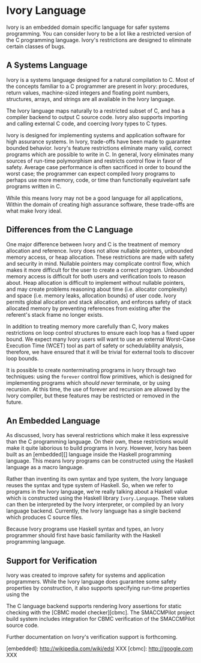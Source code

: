# Ivory Language

Ivory is an embedded domain specific language for safer systems programming.
You can consider Ivory to be a lot like a restricted version of the C
programming language. Ivory's restrictions are designed to eliminate certain
classes of bugs.

## A Systems Language

Ivory is a systems language designed for a natural compilation to C. Most of the
concepts familiar to a C programmer are present in Ivory: procedures, return
values, machine-sized integers and floating point numbers, structures, arrays,
and strings are all available in the Ivory language.

The Ivory language maps naturally to a restricted subset of C, and has a
compiler backend to output C source code. Ivory also supports importing and
calling external C code, and coercing Ivory types to C types.

Ivory is designed for implementing systems and application software for high
assurance systems. In Ivory, trade-offs have been made to guarantee bounded
behavior.  Ivory's feature restrictions eliminate many valid, correct programs
which are possible to write in C.  In general, Ivory eliminates many sources of
run-time polymorphism and restricts control flow in favor of safety. Average
case performance is often sacrificed in order to bound the worst case; the
programmer can expect compiled Ivory programs to perhaps use more memory, code,
or time than functionally equivelant safe programs written in C.

While this means Ivory may not be a good language for all applications, Within
the domain of creating high assurance software, these trade-offs are what make
Ivory ideal.

## Differences from the C Language

One major difference between Ivory and C is the treatment of memory allocation
and reference. Ivory does not allow nullable pointers, unbounded memory
access, or heap allocation. These restrictions are made with safety and security
in mind. Nullable pointers may complicate control flow, which makes it more
difficult for the user to create a correct program. Unbounded memory access
is difficult for both users and verification tools to reason about.
Heap allocation is difficult to implement without nullable pointers, and
may create problems reasoning about time (i.e. allocator complexity) and
space (i.e. memory leaks, allocation bounds) of user code. Ivory permits
global allocation and stack allocation, and enforces safety of stack allocated
memory by preventing references from existing after the referent's stack
frame no longer exists.

In addition to treating memory more carefully than C, Ivory makes restrictions
on loop control structures to ensure each loop has a fixed upper bound. We
expect many Ivory users will want to use an external Worst-Case Execution Time
(WCET) tool as part of safety or schedulability analysis, therefore, we have
ensured that it will be trivial for external tools to discover loop bounds.

It is possible to create nonterminating programs in Ivory through two
techniques: using the `forever` control flow primitives, which is designed
for implementing programs which *should never* terminate, or by using recursion.
At this time, the use of forever and recursion are allowed by the Ivory
compiler, but these features may be restricted or removed in the future.

## An Embedded Language

As discussed, Ivory has several restrictions which make it less expressive than
the C programming language. On their own, these restrictions would make it quite
laborious to build programs in Ivory. However, Ivory has been built as an
[embedded][] language inside the Haskell programming language. This means Ivory
programs can be constructed using the Haskell language as a macro language.

Rather than inventing its own syntax and type system, the Ivory language reuses
the syntax and type system of Haskell.  So, when we refer to programs in the
Ivory language, we're really talking about a Haskell value which is constructed
using the Haskell library `Ivory.Language`.  These values can then be
interpreted by the Ivory interpreter, or compiled by an Ivory language backend.
Currently, the Ivory language has a single backend which produces C source
files.

Because Ivory programs use Haskell syntax and types, an Ivory programmer
should first have basic familiarity with the Haskell programming language.

## Support for Verification

Ivory was created to improve safety for systems and application programmers.
While the Ivory language does guarantee some safety properties by construction,
it also supports specifying run-time properties using the 

The C language backend supports rendering Ivory assertions for static checking
with the [CBMC model checker][cbmc]. The SMACCMPilot project build system
includes integration for CBMC verification of the SMACCMPilot source code.

Further documentation on Ivory's verification support is forthcoming.

[embedded]: http://wikipedia.com/wiki/edsl XXX
[cbmc]: http://google.com XXX
